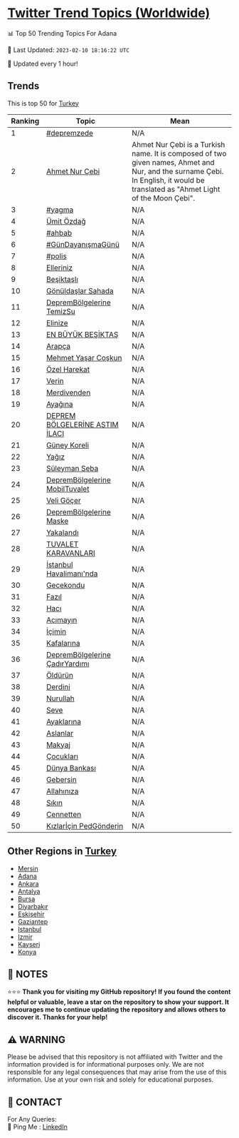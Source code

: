 [Twitter Trend Topics (Worldwide)](https://github.com/ErcinDedeoglu/Twitter-Trend-Topics)
==========


📊 Top 50 Trending Topics For Adana

📆 Last Updated: `2023-02-10 18:16:22 UTC`

🔧 Updated every 1 hour!


## Trends

This is top 50 for [Turkey](</Turkey>)

| Ranking | Topic | Mean |
| ------- | ------------ | ------------ |
| 1 | [#depremzede](http://twitter.com/search?q=%23depremzede) | N/A |
| 2 | [Ahmet Nur Çebi](http://twitter.com/search?q=Ahmet+Nur+%c3%87ebi) | Ahmet Nur Çebi is a Turkish name. It is composed of two given names, Ahmet and Nur, and the surname Çebi. In English, it would be translated as "Ahmet Light of the Moon Çebi". |
| 3 | [#yagma](http://twitter.com/search?q=%23yagma) | N/A |
| 4 | [Ümit Özdağ](http://twitter.com/search?q=%c3%9cmit+%c3%96zda%c4%9f) | N/A |
| 5 | [#ahbab](http://twitter.com/search?q=%23ahbab) | N/A |
| 6 | [#GünDayanışmaGünü](http://twitter.com/search?q=%23G%c3%bcnDayan%c4%b1%c5%9fmaG%c3%bcn%c3%bc) | N/A |
| 7 | [#polis](http://twitter.com/search?q=%23polis) | N/A |
| 8 | [Elleriniz](http://twitter.com/search?q=Elleriniz) | N/A |
| 9 | [Beşiktaşlı](http://twitter.com/search?q=Be%c5%9fikta%c5%9fl%c4%b1) | N/A |
| 10 | [Gönüldaşlar Sahada](http://twitter.com/search?q=G%c3%b6n%c3%bclda%c5%9flar+Sahada) | N/A |
| 11 | [DepremBölgelerine TemizSu](http://twitter.com/search?q=DepremB%c3%b6lgelerine+TemizSu) | N/A |
| 12 | [Elinize](http://twitter.com/search?q=Elinize) | N/A |
| 13 | [EN BÜYÜK BEŞİKTAŞ](http://twitter.com/search?q=EN+B%c3%9cY%c3%9cK+BE%c5%9e%c4%b0KTA%c5%9e) | N/A |
| 14 | [Arapça](http://twitter.com/search?q=Arap%c3%a7a) | N/A |
| 15 | [Mehmet Yaşar Coşkun](http://twitter.com/search?q=Mehmet+Ya%c5%9far+Co%c5%9fkun) | N/A |
| 16 | [Özel Harekat](http://twitter.com/search?q=%c3%96zel+Harekat) | N/A |
| 17 | [Verin](http://twitter.com/search?q=Verin) | N/A |
| 18 | [Merdivenden](http://twitter.com/search?q=Merdivenden) | N/A |
| 19 | [Ayağına](http://twitter.com/search?q=Aya%c4%9f%c4%b1na) | N/A |
| 20 | [DEPREM BÖLGELERİNE ASTIM İLACI](http://twitter.com/search?q=DEPREM+B%c3%96LGELER%c4%b0NE+ASTIM+%c4%b0LACI) | N/A |
| 21 | [Güney Koreli](http://twitter.com/search?q=G%c3%bcney+Koreli) | N/A |
| 22 | [Yağız](http://twitter.com/search?q=Ya%c4%9f%c4%b1z) | N/A |
| 23 | [Süleyman Seba](http://twitter.com/search?q=S%c3%bcleyman+Seba) | N/A |
| 24 | [DepremBölgelerine MobilTuvalet](http://twitter.com/search?q=DepremB%c3%b6lgelerine+MobilTuvalet) | N/A |
| 25 | [Veli Göçer](http://twitter.com/search?q=Veli+G%c3%b6%c3%a7er) | N/A |
| 26 | [DepremBölgelerine Maske](http://twitter.com/search?q=DepremB%c3%b6lgelerine+Maske) | N/A |
| 27 | [Yakalandı](http://twitter.com/search?q=Yakaland%c4%b1) | N/A |
| 28 | [TUVALET KARAVANLARI](http://twitter.com/search?q=TUVALET+KARAVANLARI) | N/A |
| 29 | [İstanbul Havalimanı'nda](http://twitter.com/search?q=%c4%b0stanbul+Havaliman%c4%b1%27nda) | N/A |
| 30 | [Gecekondu](http://twitter.com/search?q=Gecekondu) | N/A |
| 31 | [Fazıl](http://twitter.com/search?q=Faz%c4%b1l) | N/A |
| 32 | [Hacı](http://twitter.com/search?q=Hac%c4%b1) | N/A |
| 33 | [Acımayın](http://twitter.com/search?q=Ac%c4%b1may%c4%b1n) | N/A |
| 34 | [İçimin](http://twitter.com/search?q=%c4%b0%c3%a7imin) | N/A |
| 35 | [Kafalarına](http://twitter.com/search?q=Kafalar%c4%b1na) | N/A |
| 36 | [DepremBölgelerine ÇadırYardımı](http://twitter.com/search?q=DepremB%c3%b6lgelerine+%c3%87ad%c4%b1rYard%c4%b1m%c4%b1) | N/A |
| 37 | [Öldürün](http://twitter.com/search?q=%c3%96ld%c3%bcr%c3%bcn) | N/A |
| 38 | [Derdini](http://twitter.com/search?q=Derdini) | N/A |
| 39 | [Nurullah](http://twitter.com/search?q=Nurullah) | N/A |
| 40 | [Seve](http://twitter.com/search?q=Seve) | N/A |
| 41 | [Ayaklarına](http://twitter.com/search?q=Ayaklar%c4%b1na) | N/A |
| 42 | [Aslanlar](http://twitter.com/search?q=Aslanlar) | N/A |
| 43 | [Makyaj](http://twitter.com/search?q=Makyaj) | N/A |
| 44 | [Çocukları](http://twitter.com/search?q=%c3%87ocuklar%c4%b1) | N/A |
| 45 | [Dünya Bankası](http://twitter.com/search?q=D%c3%bcnya+Bankas%c4%b1) | N/A |
| 46 | [Gebersin](http://twitter.com/search?q=Gebersin) | N/A |
| 47 | [Allahınıza](http://twitter.com/search?q=Allah%c4%b1n%c4%b1za) | N/A |
| 48 | [Sıkın](http://twitter.com/search?q=S%c4%b1k%c4%b1n) | N/A |
| 49 | [Cennetten](http://twitter.com/search?q=Cennetten) | N/A |
| 50 | [Kızlarİçin PedGönderin](http://twitter.com/search?q=K%c4%b1zlar%c4%b0%c3%a7in+PedG%c3%b6nderin) | N/A |



## Other Regions in [Turkey](</Turkey>)

* [Mersin](</Turkey/Mersin.md>)
* [Adana](</Turkey/Adana.md>)
* [Ankara](</Turkey/Ankara.md>)
* [Antalya](</Turkey/Antalya.md>)
* [Bursa](</Turkey/Bursa.md>)
* [Diyarbakır](</Turkey/Diyarbakır.md>)
* [Eskişehir](</Turkey/Eskişehir.md>)
* [Gaziantep](</Turkey/Gaziantep.md>)
* [Istanbul](</Turkey/Istanbul.md>)
* [Izmir](</Turkey/Izmir.md>)
* [Kayseri](</Turkey/Kayseri.md>)
* [Konya](</Turkey/Konya.md>)



## 📝 NOTES

⭐⭐⭐ **Thank you for visiting my GitHub repository! If you found the content helpful or valuable, leave a star on the repository to show your support. It encourages me to continue updating the repository and allows others to discover it. Thanks for your help!**


## ⚠️ WARNING

Please be advised that this repository is not affiliated with Twitter and the information provided is for informational purposes only. We are not responsible for any legal consequences that may arise from the use of this information. Use at your own risk and solely for educational purposes.


## 📨 CONTACT

 For Any Queries:  
            🏓 Ping Me : [LinkedIn](https://www.linkedin.com/in/ercindedeoglu/)
